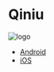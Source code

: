 # Qiniu
![logo](https://developer.qiniu.com/favicon.ico)

* [Android](/android/android.md)
* [iOS](/ios/ios.md)
